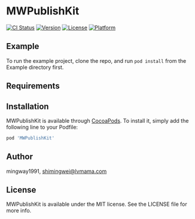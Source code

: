# MWPublishKit

[![CI Status](https://img.shields.io/travis/mingway1991/MWPublishKit.svg?style=flat)](https://travis-ci.org/mingway1991/MWPublishKit)
[![Version](https://img.shields.io/cocoapods/v/MWPublishKit.svg?style=flat)](https://cocoapods.org/pods/MWPublishKit)
[![License](https://img.shields.io/cocoapods/l/MWPublishKit.svg?style=flat)](https://cocoapods.org/pods/MWPublishKit)
[![Platform](https://img.shields.io/cocoapods/p/MWPublishKit.svg?style=flat)](https://cocoapods.org/pods/MWPublishKit)

## Example

To run the example project, clone the repo, and run `pod install` from the Example directory first.

## Requirements

## Installation

MWPublishKit is available through [CocoaPods](https://cocoapods.org). To install
it, simply add the following line to your Podfile:

```ruby
pod 'MWPublishKit'
```

## Author

mingway1991, shimingwei@lvmama.com

## License

MWPublishKit is available under the MIT license. See the LICENSE file for more info.
